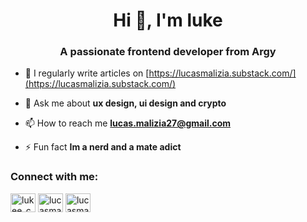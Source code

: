 <h1 align="center">Hi 👋, I'm luke</h1>
<h3 align="center">A passionate frontend developer from Argy</h3>

- 📝 I regularly write articles on [https://lucasmalizia.substack.com/](https://lucasmalizia.substack.com/)

- 💬 Ask me about **ux design, ui design and crypto**

- 📫 How to reach me **lucas.malizia27@gmail.com**

- ⚡ Fun fact **Im a nerd and a mate adict**

<h3 align="left">Connect with me:</h3>
<p align="left">
<a href="https://twitter.com/lukee_crypto" target="blank"><img align="center" src="https://raw.githubusercontent.com/rahuldkjain/github-profile-readme-generator/master/src/images/icons/Social/twitter.svg" alt="lukee_crypto" height="30" width="40" /></a>
<a href="https://linkedin.com/in/lucasmalizia" target="blank"><img align="center" src="https://raw.githubusercontent.com/rahuldkjain/github-profile-readme-generator/master/src/images/icons/Social/linked-in-alt.svg" alt="lucasmalizia" height="30" width="40" /></a>
<a href="https://www.behance.net/lucasmalizia" target="blank"><img align="center" src="https://raw.githubusercontent.com/rahuldkjain/github-profile-readme-generator/master/src/images/icons/Social/behance.svg" alt="lucasmalizia" height="30" width="40" /></a>
</p>
